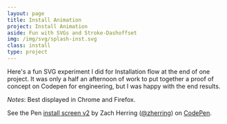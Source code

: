 ```yaml
---
layout: page
title: Install Animation
project: Install Animation
aside: Fun with SVGs and Stroke-Dashoffset
img: /img/svg/splash-inst.svg
class: install
type: project
---
```


Here's a fun SVG experiment I did for Installation flow at the end of one project.  It was only a half an afternoon of work to put together a proof of concept on Codepen for engineering, but I was happy with the end results.

<em>Notes</em>: Best displayed in Chrome and Firefox.

<div markup="0" class="wide codepen">
    <p data-height="734" data-theme-id="light" data-slug-hash="WxrKPj" data-default-tab="result" data-user="zherring" data-embed-version="2" class="codepen">See the Pen <a href="http://codepen.io/zherring/pen/WxrKPj/">install screen v2</a> by Zach Herring (<a href="http://codepen.io/zherring">@zherring</a>) on <a href="http://codepen.io">CodePen</a>.</p>
    <script async src="//assets.codepen.io/assets/embed/ei.js"></script>
</div>
